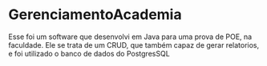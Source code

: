 # GerenciamentoAcademia

Esse foi um software que desenvolvi em Java para uma prova de POE, na faculdade. Ele se trata de um CRUD, que também capaz de gerar relatorios, e foi utilizado o banco de dados do PostgresSQL
